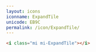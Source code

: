 ```yaml
---
layout: icons
iconname: ExpandTile
unicode: EB9C
permalink: /icon/ExpandTile/
---
```


``` html
<i class="mi mi-ExpandTile"></i>
```
